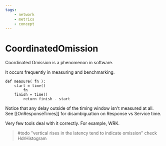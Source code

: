 ```yaml
---
tags:
    - network
    - metrics
    - concept
---
```

# CoordinatedOmission

Coordinated Omission is a phenomenon in software.

It occurs frequently in measuring and benchmarking.

```example
def measure( fn ):
    start = time()
        fn
    finish = time()
        return finish - start
```

Notice that any delay outside of the timing window isn't measured at all. See [[OnResponseTimes]] for disambiguation on Response vs Service time.

Very few tools deal with it correctly. For example, WRK.

> #todo "vertical rises in the latency tend to indicate omission" 
> check HdrHistogram

